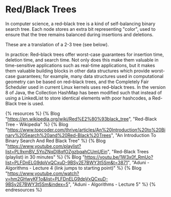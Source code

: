 # Red/Black Trees

In computer science, a red–black tree is a kind of self-balancing binary search tree. Each node stores an extra bit representing "color", used to ensure that the tree remains balanced during insertions and deletions.

These are a translation of a 2-3 tree (see below).

In practice: Red–black trees offer worst-case guarantees for insertion time, deletion time, and search time. Not only does this make them valuable in time-sensitive applications such as real-time applications, but it makes them valuable building blocks in other data structures which provide worst-case guarantees; for example, many data structures used in computational geometry can be based on red–black trees, and the Completely Fair Scheduler used in current Linux kernels uses red–black trees. In the version 8 of Java, the Collection HashMap has been modified such that instead of using a LinkedList to store identical elements with poor hashcodes, a Red-Black tree is used.

{% resources %}
  {% Blog "https://en.wikipedia.org/wiki/Red%E2%80%93black_tree", "Red-Black Tree - Wikipedia" %}
  {% Blog "https://www.topcoder.com/thrive/articles/An%20Introduction%20to%20Binary%20Search%20and%20Red-Black%20Trees", "An Introduction To Binary Search And Red Black Tree" %}
  {% Blog "https://www.youtube.com/playlist?list=PL9xmBV_5YoZNqDI8qfOZgzbqahCUmUEin", "Red-Black Trees (playlist) in 30 minutes" %}
  {% Blog "https://youtu.be/1W3x0f_RmUo?list=PLFDnELG9dpVxQCxuD-9BSy2E7BWY3t5Sm&t=3871", "Aduni - Algorithms - Lecture 4 (link jumps to starting point)" %}
  {% Blog "https://www.youtube.com/watch?v=hm2GHwyKF1o&list=PLFDnELG9dpVxQCxuD-9BSy2E7BWY3t5Sm&index=5", "Aduni - Algorithms - Lecture 5" %}
{% endresources %}
